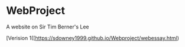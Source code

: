 WebProject
=====================

A website on Sir Tim Berner's Lee

[Verision 1([https://sdowney1999.github.io/Webproject/webessay.html)